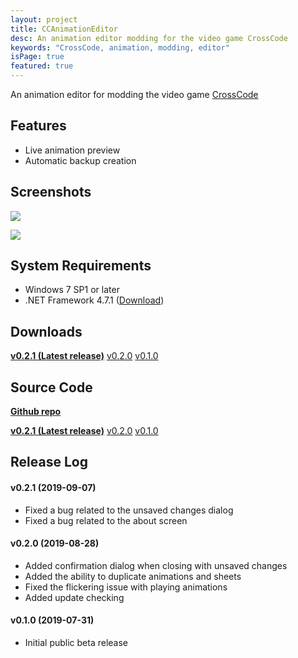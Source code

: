 ```yaml
---
layout: project
title: CCAnimationEditor
desc: An animation editor modding for the video game CrossCode
keywords: "CrossCode, animation, modding, editor"
isPage: true
featured: true
---
```

An animation editor for modding the video game [CrossCode](cross-code.com)

## Features
* Live animation preview
* Automatic backup creation

## Screenshots

![](/images/Screenshots/CCAnimationEditor/SheetsSmall.png)

![](/images/Screenshots/CCAnimationEditor/AnimationsSmall.png)

## System Requirements
* Windows 7 SP1 or later
* .NET Framework 4.7.1 ([Download](https://www.microsoft.com/en-US/download/details.aspx?id=56116))

## Downloads

**[v0.2.1 (Latest release)](https://github.com/gregnk/CCAnimationEditor/releases/download/v0.2.1/CCAnimationEditor-v0.2.1.zip)**
[v0.2.0](https://github.com/gregnk/CCAnimationEditor/releases/download/v0.2.0/CCAnimationEditor-v0.2.0.zip)
[v0.1.0](https://github.com/gregnk/CCAnimationEditor/releases/download/v0.1.0/CCAnimationEditor-v0.1.0.zip)

## Source Code
**[Github repo](https://github.com/gregnk/CCAnimationEditor)**

**[v0.2.1 (Latest release)](https://github.com/gregnk/CCAnimationEditor/archive/v0.2.1.zip)**
[v0.2.0](https://github.com/gregnk/CCAnimationEditor/archive/v0.2.0.zip)
[v0.1.0](https://github.com/gregnk/CCAnimationEditor/archive/v0.1.0.zip)

## Release Log
#### v0.2.1 (2019-09-07)
* Fixed a bug related to the unsaved changes dialog
* Fixed a bug related to the about screen

#### v0.2.0 (2019-08-28)
* Added confirmation dialog when closing with unsaved changes
* Added the ability to duplicate animations and sheets
* Fixed the flickering issue with playing animations
* Added update checking

#### v0.1.0 (2019-07-31)
* Initial public beta release